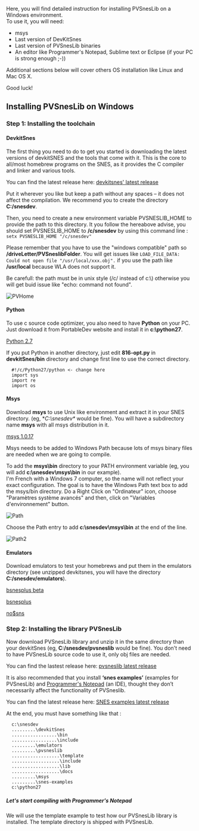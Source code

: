 Here, you will find  detailed instruction for installing PVSnesLib on a Windows environment.  
To use it, you will need:  
  * msys  
  * Last version of DevKitSnes 
  * Last version of PVSnesLib binaries  
  * An editor like Programmer's Notepad, Sublime text or Eclipse (if your PC is strong enough ;-))  

Additional sections below will cover others OS installation like Linux and Mac OS X.  

Good luck!  

## Installing PVSnesLib on Windows

### Step 1: Installing the toolchain

#### DevkitSnes

The first thing you need to do to get you started is downloading the latest versions of devkitSNES and the tools that come with it. This is the core to all/most homebrew programs on the SNES, as it provides the C compiler and linker and various tools.  

You can find the latest release here: [devkitsnes' latest release](https://github.com/alekmaul/pvsneslib/releases/latest)  

Put it wherever you like but keep a path without any spaces – it does not affect the compilation.
We recommend you to create the directory **C:/snesdev**.

Then, you need to create a new environment variable PVSNESLIB_HOME to provide the path to this directory.
It you follow the hereabove advise, you should set PVSNESLIB_HOME to **/c/snesdev** by using this command line :
`setx PVSNESLIB_HOME "/c/snesdev"`

Please remember that you have to use the "windows compatible" path so **/driveLetter/PVSneslibFolder**.
You will get issues like `LOAD_FILE_DATA: Could not open file "/usr/local/xxx.obj".` if you use the path like **/usr/local** because WLA does not support it.

Be carefull: the path must be in unix style (/c/ instead of c:\\) otherwise you will get buid issue like "echo: command not found".

![PVHome](https://www.portabledev.com/wp-content/uploads/2020/12/home_var.png)

#### Python

To use c source code optimizer, you also need to have **Python** on your PC. Just download it from PortableDev website and install it in **c:\python27**.

<a id="python27" href="https://www.portabledev.com/wp-content/files/python-2.7.9.msi">Python 2.7</a>

If you put Python in another directory, just edit **816-opt.py** in **devkitSnes/bin** directory and change first line to use the correct directory.  
```
  #!/c/Python27/python <- change here
  import sys
  import re
  import os
```

#### Msys

Download **msys** to use Unix like environment and extract it in your SNES directory. (eg, **C:\snesdev\** would be fine). You will have a subdirectory name **msys** with all msys distribution in it.  

<a id="msys1017" href="https://www.portabledev.com/wp-content/files/msys-1.0.17.exe">msys 1.0.17</a>

Msys needs to be added to Windows Path because lots of msys binary files are needed when we are going to compile.  

To add the **msys\bin** directory to your PATH environment variable (eg,  you will add  **c:\snesdev\msys\bin** in our example).  
I'm French with a Windows 7 computer, so the name will not reflect your exact configuration. The goal is to have the Windows Path text box to add the msys/bin directory. Do a Right Click on "Ordinateur" icon, choose "Paramètres système avancés" and then, click on "Variables d'environnement" button.  

![Path](http://www.portabledev.com/wp-content/uploads/2018/02/pn_tools_04.jpg)

Choose the Path entry to add **c:\snesdev\msys\bin** at the end of the line.  

![Path2](http://www.portabledev.com/wp-content/uploads/2018/02/pn_tools_05.jpg)


#### Emulators  

Download emulators to test your homebrews and put them in the emulators directory (see unzipped devkitsnes, you will have the directory **C:/snesdev/emulators**).  

[bsnesplus beta](http://revenant1.net/bsnes-plus-benny-win64.zip)

[bsnesplus](https://github.com/devinacker/bsnes-plus/releases)

[no$sns](http://problemkaputt.de/sns.htm)

### Step 2: Installing the library PVSnesLib

Now download PVSnesLib library and unzip it in the same directory than your devkitSnes (eg, **C:/snesdev/pvsneslib** would be fine). You don't need to have PVSnesLib source code to use it, only obj files are needed.  

You can find the lastest release here: [pvsneslib latest release](https://github.com/alekmaul/pvsneslib/releases/latest)  

It is also recommended that you install **‘snes examples’** (examples for PVSnesLib) and [Programmer's Notepad](http://www.pnotepad.org/download/) (an IDE), thought they don’t necessarily affect the functionality of PVSneslib.

You can find the latest release here: [SNES examples latest release](https://github.com/alekmaul/pvsneslib/releases/latest)  

At the end, you must have something like that :  
```
  c:\snesdev
  .........\devkitSnes
  .................\bin
  .................\include
  .........\emulators
  .........\pvsneslib
  ..................\template
  ..................\include
  ..................\lib
  ..................\docs
  .........\msys
  .........\snes-examples
  c:\python27
```

##### Let's start compiling with Programmer's Notepad

We will use the template example to test how our PVSnesLib library is installed. The template directory is shipped with PVSnesLib.  
